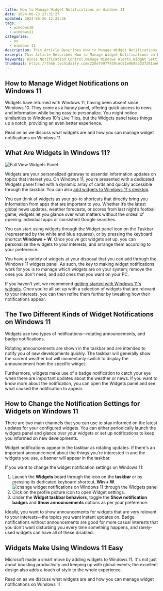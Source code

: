 ```yaml
---
title: How to Manage Widget Notifications on Windows 11
date: 2024-06-23 23:31:27
updated: 2024-06-26 12:23:36
tags:
  - windows10
  - windows11
categories:
  - os
  - windows 11
description: This Article Describes How to Manage Widget Notifications on Windows 11
excerpt: This Article Describes How to Manage Widget Notifications on Windows 11
keywords: Win11 Notification Control,Manage Windows Alerts,Widget Settings Guide,Silence Widget Notifies,Adjust Notifications W11,Windows Notify Management,Tweak Windows Widgets
thumbnail: https://thmb.techidaily.com/228e79977939cec81e9b9a3337281ae057b8c153534fece429948183b0ad342f.png
---
```


## How to Manage Widget Notifications on Windows 11

 Widgets have returned with Windows 11, having been absent since Windows 10\. They come as a handy panel, offering quick access to news and information while being easy to personalize. You might notice similarities to Windows 10's Live Tiles, but the Widgets panel takes things up a notch, providing an even better experience.

 Read on as we discuss what widgets are and how you can manage widget notifications on Windows 11\.

## What Are Widgets in Windows 11?

![Full View Widgets Panel](https://static1.makeuseofimages.com/wordpress/wp-content/uploads/2023/02/full-view-widgets-panel.jpg)

 Widgets are your personalized gateway to essential information updates on topics that interest you. On Windows 11, you’re presented with a dedicated Widgets panel filled with a dynamic array of cards and quickly accessible through the taskbar. You can also [add widgets to Windows 11's desktop](https://www.makeuseof.com/windows-11-add-widgets-desktop/).

 You can think of widgets as your go-to shortcuts that directly bring you information from apps that are important to you. Whether it’s the latest global news updates, weather forecasts, or scores from last night’s football game, widgets let you glance over what matters without the ordeal of opening individual apps or consistent Google searches.

 You can start using widgets through the Widget panel icon on the Taskbar (represented by the white and blue squares), or by pressing the keyboard shortcut **Windows + W**. Once you’ve got widgets set up, you can personalize the widgets to your interests, and arrange them according to your preference.

 You have a variety of widgets at your disposal that you can add through the Windows 11 widgets panel. As such, the key to making widget notifications work for you is to manage which widgets are on your system; remove the ones you don't need, and add ones that you want on your PC.

 If you haven't yet, we recommend [getting started with Windows 11's widgets](https://www.makeuseof.com/windows-11-widgets-starter-tips/). Once you're all set up with a selection of widgets that are relevant to your interests, you can then refine them further by tweaking how their notifications appear.

## The Two Different Kinds of Widget Notifications on Windows 11

 Widgets use two types of notifications—rotating announcements, and badge notifications.

 Rotating announcements are shown in the taskbar and are intended to notify you of new developments quickly. The taskbar will generally show the current weather but will momentarily switch to display the announcement from the specific widget.

 Furthermore, widgets make use of a badge notification to catch your eye when there are important updates about the weather or news. If you want to know more about the notification, you can open the Widgets panel and see what caused the notification to appear.

## How to Change the Notification Settings for Widgets on Windows 11

 There are two main channels that you can use to stay informed on the latest updates for your configured widgets. You can either periodically launch the widgets panel and glance over your widgets or set up notifications to keep you informed on new developments.

 Widget notifications appear in the taskbar as rotating updates. If there's an important announcement about the things you're interested in and the widgets you use, a banner will appear in the taskbar.

 If you want to change the widget notification settings on Windows 11:

1. Launch the **Widgets** board through the icon on the **taskbar** or by pressing its dedicated keyboard shortcut, **Win + W**.  
![change widget notifications on Windows 11 through the Widgets panel](https://static1.makeuseofimages.com/wordpress/wp-content/uploads/2023/08/whatsapp-image-2023-08-13-at-20-26-38.jpeg)
2. Click on the profile picture icon to open Widget settings.
3. Under the **Widget taskbar behaviors**, toggle the **Show notification badges** and **Show announcements** options as per your preference.

 Ideally, you want to show announcements for widgets that are very relevant to your interests—the topics you want instant updates on. Badge notifications without announcements are good for more casual interests that you don't want disturbing you every time something happens, and rarely-used widgets can have all of these disabled.

## Widgets Make Using Windows 11 Easy

 Microsoft made a smart move by adding widgets to Windows 11\. It's not just about boosting productivity and keeping up with global events; the excellent design also adds a touch of style to the whole experience.

 Read on as we discuss what widgets are and how you can manage widget notifications on Windows 11\.
